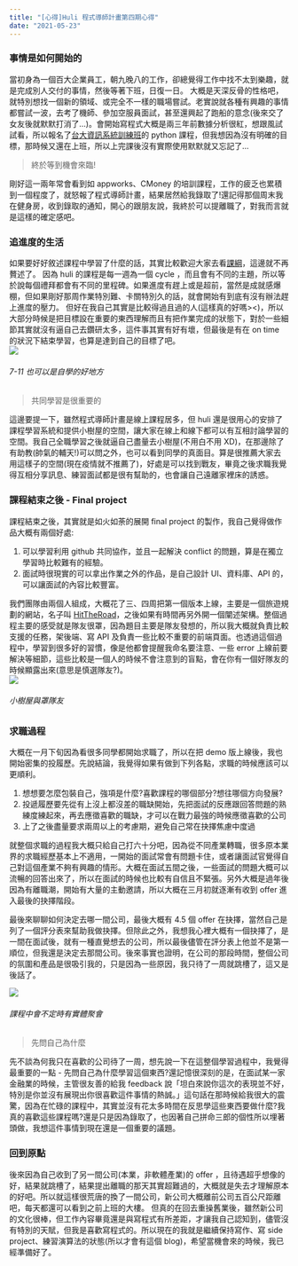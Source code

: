 ```yaml
---
title: "[心得]Huli 程式導師計畫第四期心得"
date: "2021-05-23"
---
```


### 事情是如何開始的

當初身為一個百大企業員工，朝九晚八的工作，卻總覺得工作中找不太到樂趣，就是完成別人交付的事情，然後等著下班，日復一日。
大概是天深反骨的性格吧，就特別想找一個新的領域、或完全不一樣的職場嘗試。老實說就各種有興趣的事情都嘗試一波，去考了機師、參加空服員面試，甚至還興起了跑船的意念(後來交了女友後就默默打消了...)。會開始寫程式大概是兩三年前數據分析很紅，想跟風試試看，所以報名了[台大資訊系統訓練班](https://train.csie.ntu.edu.tw/train/)的 python 課程，但我想因為沒有明確的目標，那時候又還在上班，所以上完課後沒有實際使用默默就又忘記了...

> 終於等到機會來臨!

剛好這一兩年常會看到如 appworks、CMoney 的培訓課程，工作的疲乏也累積到一個程度了，就怒報了程式導師計畫，結果居然給我錄取了!還記得那個周末我在健身房，收到錄取的通知，開心的跟朋友說，我終於可以提離職了，對我而言就是這樣的確定感吧。

### 追進度的生活

如果要好好敘述課程中學習了什麼的話，其實比較歡迎大家去看[課綱](https://bootcamp.lidemy.com/)，這邊就不再贅述了。
因為 huli 的課程是每一週為一個 cycle ，而且會有不同的主題，所以等於說每個禮拜都會有不同的里程碑。如果進度有趕上或是超前，當然是成就感爆棚，但如果剛好那周作業特別難、卡關特別久的話，就會開始有到底有沒有辦法趕上進度的壓力。
但好在我自己其實是比較得過且過的人(這樣真的好嗎><)，所以大部分時候是把目標設在重要的東西理解而且有把作業完成的狀態下，對於一些細節其實就沒有逼自己去鑽研太多，這件事其實有好有壞，但最後是有在 on time 的狀況下結束學習，也算是達到自己的目標了吧。
<br>
![](https://i.imgur.com/tBOxfVN.jpg)

###### 7-11 也可以是自學的好地方

> 共同學習是很重要的

這邊要提一下，雖然程式導師計畫是線上課程居多，但 huli 還是很用心的安排了課程學習系統和提供小樹屋的空間，讓大家在線上和線下都可以有互相討論學習的空間。我自己全職學習之後就逼自己盡量去小樹屋(不用白不用 XD)，在那邊除了有助教(帥氣的輔天!)可以問之外，也可以看到同學的真面目。算是很推薦大家去用這樣子的空間(現在疫情就不推薦了)，好處是可以找到戰友，畢竟之後求職我覺得互相分享訊息、練習面試都是很有幫助的，也會讓自己遠離家裡床的誘惑。

### 課程結束之後 - Final project

課程結束之後，其實就是如火如荼的展開 final project 的製作，我自己覺得做作品大概有兩個好處:

1. 可以學習利用 github 共同協作，並且一起解決 conflict 的問題，算是在獨立學習時比較難有的經驗。
2. 面試時很現實的可以拿出作業之外的作品，是自己設計 UI、資料庫、API 的，可以讓面試的內容比較豐富。

我們團隊由兩個人組成，大概花了三、四周把第一個版本上線，主要是一個旅遊規劃的網站，名子叫 [HitTheRoad](https://yunanpan.github.io/final-project/#/)，之後如果有時間再另外開一個闡述架構。整個過程主要的感受就是隊友很罩，因為題目主要是隊友發想的，所以我大概就負責比較支援的任務，架後端、寫 API 及負責一些比較不重要的前端頁面。也透過這個過程中，學習到很多好的習慣，像是他都會提醒我命名要注意、一些 error 上線前要解決等細節，這些比較是一個人的時候不會注意到的盲點，會在你有一個好隊友的時候顯露出來(意思是慎選隊友?)。
<br>
![](https://i.imgur.com/RsVcMtX.jpg)

###### 小樹屋與罩隊友

### 求職過程

大概在一月下旬因為看很多同學都開始求職了，所以在把 demo 版上線後，我也開始密集的投履歷。先說結論，我覺得如果有做到下列各點，求職的時候應該可以更順利。

1. 想想要怎麼包裝自己，強項是什麼?喜歡課程的哪個部分?想往哪個方向發展?
2. 投遞履歷要先從有上沒上都沒差的職缺開始，先把面試的反應跟回答問題的熟練度練起來，再去應徵喜歡的職缺，才可以在戰力最強的時候應徵喜歡的公司
3. 上了之後盡量要求兩周以上的考慮期，避免自己常在抉擇焦慮中度過

就整個求職的過程我大概只給自己打六十分吧，因為從不同產業轉職，很多原本業界的求職經歷基本上不適用，一開始的面試常會有問題卡住，或者讓面試官覺得自己對這個產業不夠有興趣的情形。大概在面試五間之後，一些面試的問題大概可以流暢的回答出來了，所以在面試的時候也比較有自信且不緊張。另外大概是過年後因為有離職潮，開始有大量的主動邀請，所以大概在三月初就逐漸有收到 offer 進入最後的抉擇階段。

最後來聊聊如何決定去哪一間公司，最後大概有 4.5 個 offer 在抉擇，當然自己是列了一個評分表來幫助我做抉擇。但除此之外，我想我心裡大概有一個抉擇了，是一間在面試後，就有一種直覺想去的公司，所以最後儘管在評分表上他並不是第一順位，但我還是決定去那間公司。後來事實也證明，在公司的那段時間，整個公司的氛圍和產品是很吸引我的，只是因為一些原因，我只待了一周就跳槽了，這又是後話了。

![](https://i.imgur.com/iI8m6SU.jpg)

###### 課程中會不定時有實體聚會

> 先問自己為什麼

先不談為何我只在喜歡的公司待了一周，想先說一下在這整個學習過程中，我覺得最重要的一點 - 先問自己為什麼學習這個東西?還記憶很深刻的是，在面試某一家金融業的時候，主管很友善的給我 feedback 說「坦白來說你這次的表現並不好，特別是你並沒有展現出你很喜歡這件事情的熱誠。」這句話在那時候給我很大的震驚，因為在忙碌的課程中，其實並沒有花太多時間在反思學這些東西要做什麼?我真的喜歡這些課程嗎?還是只是因為錄取了，也因著自己拼命三郎的個性所以埋著頭做，我想這件事情到現在還是一個重要的議題。

### 回到原點

後來因為自己收到了另一間公司(本業，非軟體產業)的 offer ，且待遇超乎想像的好，結果就跳槽了，結果提出離職的那天其實超難過的，大概就是失去才理解原本的好吧。所以就這樣很荒唐的換了一間公司，新公司大概離前公司五百公尺距離吧，每天都還可以看到之前上班的大樓。
但真的在回去重操舊業後，雖然新公司的文化很棒，但工作內容畢竟還是與寫程式有所差距，才讓我自己認知到，儘管沒有特別的天賦，但我是喜歡寫程式的。所以現在的我就是繼續保持寫作、寫 side project、練習演算法的狀態(所以才會有這個 blog)，希望當機會來的時候，我已經準備好了。
